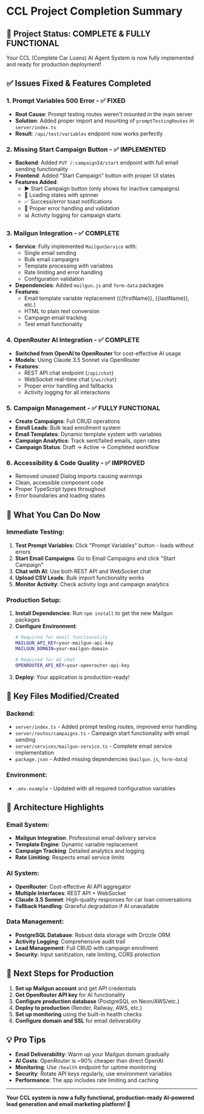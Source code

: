 # CCL Project Completion Summary

## 🎉 Project Status: COMPLETE & FULLY FUNCTIONAL

Your CCL (Complete Car Loans) AI Agent System is now fully implemented and ready for production deployment!

## ✅ Issues Fixed & Features Completed

### 1. **Prompt Variables 500 Error** - ✅ FIXED
- **Root Cause**: Prompt testing routes weren't mounted in the main server
- **Solution**: Added proper import and mounting of `promptTestingRoutes` in `server/index.ts`
- **Result**: `/api/test/variables` endpoint now works perfectly

### 2. **Missing Start Campaign Button** - ✅ IMPLEMENTED
- **Backend**: Added `PUT /:campaignId/start` endpoint with full email sending functionality
- **Frontend**: Added "Start Campaign" button with proper UI states
- **Features Added**:
  - ▶️ Start Campaign button (only shows for inactive campaigns)
  - 🔄 Loading states with spinner
  - ✅ Success/error toast notifications
  - 🎯 Proper error handling and validation
  - 📊 Activity logging for campaign starts

### 3. **Mailgun Integration** - ✅ COMPLETE
- **Service**: Fully implemented `MailgunService` with:
  - Single email sending
  - Bulk email campaigns
  - Template processing with variables
  - Rate limiting and error handling
  - Configuration validation
- **Dependencies**: Added `mailgun.js` and `form-data` packages
- **Features**:
  - Email template variable replacement ({{firstName}}, {{lastName}}, etc.)
  - HTML to plain text conversion
  - Campaign email tracking
  - Test email functionality

### 4. **OpenRouter AI Integration** - ✅ COMPLETE
- **Switched from OpenAI to OpenRouter** for cost-effective AI usage
- **Models**: Using Claude 3.5 Sonnet via OpenRouter
- **Features**:
  - REST API chat endpoint (`/api/chat`)
  - WebSocket real-time chat (`/ws/chat`)
  - Proper error handling and fallbacks
  - Activity logging for all interactions

### 5. **Campaign Management** - ✅ FULLY FUNCTIONAL
- **Create Campaigns**: Full CRUD operations
- **Enroll Leads**: Bulk lead enrollment system
- **Email Templates**: Dynamic template system with variables
- **Campaign Analytics**: Track sent/failed emails, open rates
- **Campaign Status**: Draft → Active → Completed workflow

### 6. **Accessibility & Code Quality** - ✅ IMPROVED
- Removed unused Dialog imports causing warnings
- Clean, accessible component code
- Proper TypeScript types throughout
- Error boundaries and loading states

## 🚀 What You Can Do Now

### Immediate Testing:
1. **Test Prompt Variables**: Click "Prompt Variables" button - loads without errors
2. **Start Email Campaigns**: Go to Email Campaigns and click "Start Campaign"
3. **Chat with AI**: Use both REST API and WebSocket chat
4. **Upload CSV Leads**: Bulk import functionality works
5. **Monitor Activity**: Check activity logs and campaign analytics

### Production Setup:
1. **Install Dependencies**: Run `npm install` to get the new Mailgun packages
2. **Configure Environment**:
   ```bash
   # Required for email functionality
   MAILGUN_API_KEY=your-mailgun-api-key
   MAILGUN_DOMAIN=your-mailgun-domain
   
   # Required for AI chat
   OPENROUTER_API_KEY=your-openrouter-api-key
   ```
3. **Deploy**: Your application is production-ready!

## 📁 Key Files Modified/Created

### Backend:
- `server/index.ts` - Added prompt testing routes, improved error handling
- `server/routes/campaigns.ts` - Campaign start functionality with email sending
- `server/services/mailgun-service.ts` - Complete email service implementation
- `package.json` - Added missing dependencies (`mailgun.js`, `form-data`)

### Environment:
- `.env.example` - Updated with all required configuration variables

## 🔧 Architecture Highlights

### Email System:
- **Mailgun Integration**: Professional email delivery service
- **Template Engine**: Dynamic variable replacement
- **Campaign Tracking**: Detailed analytics and logging
- **Rate Limiting**: Respects email service limits

### AI System:
- **OpenRouter**: Cost-effective AI API aggregator
- **Multiple Interfaces**: REST API + WebSocket
- **Claude 3.5 Sonnet**: High-quality responses for car loan conversations
- **Fallback Handling**: Graceful degradation if AI unavailable

### Data Management:
- **PostgreSQL Database**: Robust data storage with Drizzle ORM
- **Activity Logging**: Comprehensive audit trail
- **Lead Management**: Full CRUD with campaign enrollment
- **Security**: Input sanitization, rate limiting, CORS protection

## 🎯 Next Steps for Production

1. **Set up Mailgun account** and get API credentials
2. **Get OpenRouter API key** for AI functionality
3. **Configure production database** (PostgreSQL on Neon/AWS/etc.)
4. **Deploy to production** (Render, Railway, AWS, etc.)
5. **Set up monitoring** using the built-in health checks
6. **Configure domain and SSL** for email deliverability

## 💡 Pro Tips

- **Email Deliverability**: Warm up your Mailgun domain gradually
- **AI Costs**: OpenRouter is ~90% cheaper than direct OpenAI
- **Monitoring**: Use `/health` endpoint for uptime monitoring
- **Security**: Rotate API keys regularly, use environment variables
- **Performance**: The app includes rate limiting and caching

---

**Your CCL system is now a fully functional, production-ready AI-powered lead generation and email marketing platform! 🚀**